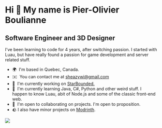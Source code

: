 Hi 👋 My name is Pier-Olivier Boulianne
=======================================

Software Engineer and 3D Designer
-----------------------------------

I've been learning to code for 4 years, after switching passion. I started with Luau, but have really found a passion for game development and server related stuff.

*   🌍  I'm based in Quebec, Canada.
*   ✉️  You can contact me at [sheazywi@gmail.com](mailto:sheazywi@gmail.com)
*   🚀  I'm currently working on [StarBounded.](http://starbounded.com)
*   🧠  I'm currently learning Java, C#, Python and other weird stuff. I happen to know Luau, abit of Node.js and some of the classic front-end web.
*   🤝  I'm open to collaborating on projects. I'm open to proposition.
*   🪨  I also have minor projects on [Modrinth](https://modrinth.com/user/Sheazywi).
   <a href="https://www.twitch.tv/sheazy_wi" target="_blank" rel="noreferrer">
<img src="https://img.shields.io/twitch/status/sheazy_wi?logo=twitchsx&style=for-the-badge&color=0891b2&labelColor=27272a&label=TWITCH+STATUS" /></a>
